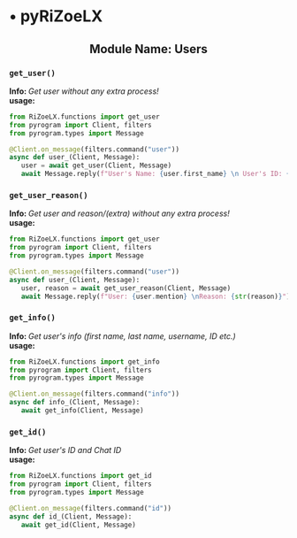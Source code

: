 <h1> • pyRiZoeLX </h1>
<h2 align='center'> Module Name: Users </h2>

<h3><code>get_user()</code></h3>
<b> Info: </b> <i> Get user without any extra process! </i> <br>
<b> usage: </b> 

``` python 
from RiZoeLX.functions import get_user
from pyrogram import Client, filters
from pyrogram.types import Message

@Client.on_message(filters.command("user"))
async def user_(Client, Message):
   user = await get_user(Client, Message)
   await Message.reply(f"User's Name: {user.first_name} \n User's ID: {user.id}")
```

<h3><code>get_user_reason()</code></h3>
<b> Info: </b> <i> Get user and reason/(extra) without any extra process! </i> <br>
<b> usage: </b> 

``` python 
from RiZoeLX.functions import get_user
from pyrogram import Client, filters
from pyrogram.types import Message

@Client.on_message(filters.command("user"))
async def user_(Client, Message):
   user, reason = await get_user_reason(Client, Message)
   await Message.reply(f"User: {user.mention} \nReason: {str(reason)}")
```

<h3><code>get_info()</code></h3>
<b> Info: </b> <i> Get user's info (first name, last name, username, ID etc.) </i> <br>
<b> usage: </b> 

``` python 
from RiZoeLX.functions import get_info
from pyrogram import Client, filters
from pyrogram.types import Message

@Client.on_message(filters.command("info"))
async def info_(Client, Message):
   await get_info(Client, Message)
```

<h3><code>get_id()</code></h3>
<b> Info: </b> <i> Get user's ID and Chat ID </i> <br>
<b> usage: </b> 

``` python 
from RiZoeLX.functions import get_id
from pyrogram import Client, filters
from pyrogram.types import Message

@Client.on_message(filters.command("id"))
async def id_(Client, Message):
   await get_id(Client, Message)
```

